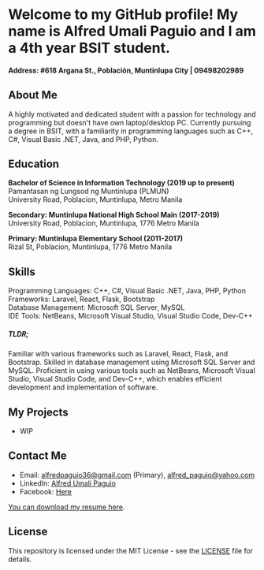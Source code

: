# Welcome to my GitHub profile! My name is Alfred Umali Paguio and I am a 4th year BSIT student.
#### Address: #618 Argana St., Población, Muntinlupa City | 09498202989

## About Me

A highly motivated and dedicated student with a passion for technology and programming but doesn't have own laptop/desktop PC. Currently pursuing a degree in BSIT, with a familiarity in programming languages such as C++, C#, Visual Basic .NET, Java, and PHP, Python. 

## Education
**Bachelor of Science in Information Technology (2019 up to present)**<br>
Pamantasan ng Lungsod ng Muntinlupa (PLMUN)<br>
University Road, Poblacion, Muntinlupa, Metro Manila

**Secondary: Muntinlupa National High School Main (2017-2019)**<br>
University Road, Poblacion, Muntinlupa, 1776 Metro Manila

**Primary: Muntinlupa Elementary School (2011-2017)**<br>
Rizal St, Poblacion, Muntinlupa, 1776 Metro Manila

## Skills

Programming Languages: C++, C#, Visual Basic .NET, Java, PHP, Python<br>
Frameworks: Laravel, React, Flask, Bootstrap<br>
Database Management: Microsoft SQL Server, MySQL<br>
IDE Tools: NetBeans, Microsoft Visual Studio, Visual Studio Code, Dev-C++

##### TLDR;
Familiar with various frameworks such as Laravel, React, Flask, and Bootstrap. Skilled in database management using Microsoft SQL Server and MySQL. Proficient in using various tools such as NetBeans, Microsoft Visual Studio, Visual Studio Code, and Dev-C++, which enables efficient development and implementation of software.

## My Projects

- WIP

<!--
- [Project 1 Name](https://github.com/username/project-1) - A brief description of the project
- [Project 2 Name](https://github.com/username/project-2) - A brief description of the project
-->

## Contact Me

- Email: alfredpaguio36@gmail.com (Primary), alfred_paguio@yahoo.com
- LinkedIn: [Alfred Umali Paguio](https://www.linkedin.com/in/alfred-paguio-322364260)
- Facebook: [Here](https://www.facebook.com/TTs.xD.Ap)

[You can download my resume here](https://github.com/AlfredPaguio/AlfredPaguio.github.io/raw/main/res/AlfredPaguio_Resume.docx).

## License

This repository is licensed under the MIT License - see the [LICENSE](LICENSE) file for details.
